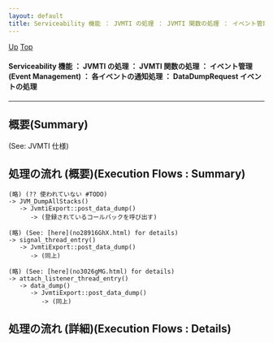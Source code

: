 ```yaml
---
layout: default
title: Serviceability 機能 ： JVMTI の処理 ： JVMTI 関数の処理 ： イベント管理 (Event Management) ： 各イベントの通知処理 ： DataDumpRequest イベントの処理
---
```

[Up](no29359PS.html) [Top](../index.html)

#### Serviceability 機能 ： JVMTI の処理 ： JVMTI 関数の処理 ： イベント管理 (Event Management) ： 各イベントの通知処理 ： DataDumpRequest イベントの処理

--- 
## 概要(Summary)
(See: JVMTI 仕様)

## 処理の流れ (概要)(Execution Flows : Summary)
```
(略) (?? 使われていない #TODO)
-> JVM_DumpAllStacks()
   -> JvmtiExport::post_data_dump()
      -> (登録されているコールバックを呼び出す)

(略) (See: [here](no28916GhX.html) for details)
-> signal_thread_entry()
   -> JvmtiExport::post_data_dump()
      -> (同上)

(略) (See: [here](no3026gMG.html) for details)
-> attach_listener_thread_entry()
   -> data_dump()
      -> JvmtiExport::post_data_dump()
         -> (同上)
```

## 処理の流れ (詳細)(Execution Flows : Details)






